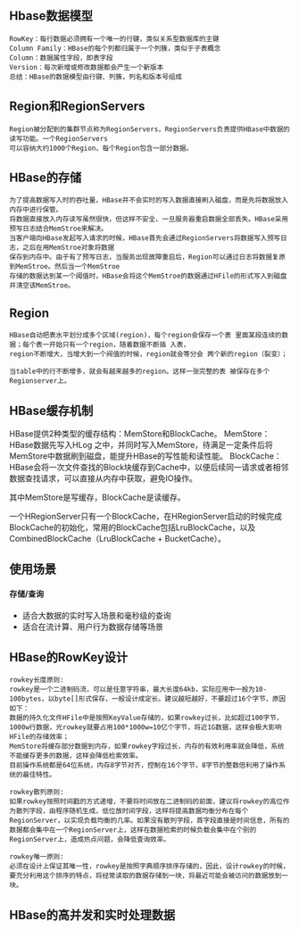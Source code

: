 ## Hbase数据模型
    RowKey：每行数据必须拥有一个唯一的行键，类似关系型数据库的主键
    Column Family：HBase的每个列都归属于一个列簇，类似于子表概念
    Column：数据属性字段，即表字段
    Version：每次新增或修改数据都会产生一个新版本
    总结：HBase的数据模型由行键、列簇，列名和版本号组成
    
## Region和RegionServers
    Region被分配到的集群节点称为RegionServers，RegionServers负责提供HBase中数据的读写功能。一个RegionServers
    可以容纳大约1000个Region，每个Region包含一部分数据。
    
## HBase的存储
    为了提高数据写入时的吞吐量，HBase并不会实时的写入数据直接刷入磁盘，而是先将数据放入内存中进行保管。
    将数据直接放入内存读写虽然很快，但这样不安全，一旦服务器重启数据全部丢失。HBase采用预写日志结合MemStroe来解决。
    当客户端向HBase发起写入请求的时候，HBase首先会通过RegionServers将数据写入预写日志，之后在用MemStroe对象将数据
    保存到内存中。由于有了预写日志，当服务出现故障重启后，Region可以通过日志将数据复原到MemStroe。然后当一个MemStroe
    存储的数据达到某一个阈值时，HBase会将这个MemStroe的数据通过HFile的形式写入到磁盘并清空该MemStroe。
    
## Region
    HBase自动把表水平划分成多个区域(region)，每个region会保存一个表 里面某段连续的数据；每个表一开始只有一个region，随着数据不断插 入表，
    region不断增大，当增大到一个阀值的时候，region就会等分会 两个新的region（裂变）；
       
    当table中的行不断增多，就会有越来越多的region。这样一张完整的表 被保存在多个Regionserver上。

## HBase缓存机制
HBase提供2种类型的缓存结构：MemStore和BlockCache。
MemStore：HBase数据先写入HLog 之中，并同时写入MemStore，待满足一定条件后将MemStore中数据刷到磁盘，能提升HBase的写性能和读性能。
BlockCache：HBase会将一次文件查找的Block块缓存到Cache中，以便后续同一请求或者相邻数据查找请求，可以直接从内存中获取，避免IO操作。

其中MemStore是写缓存，BlockCache是读缓存。

一个HRegionServer只有一个BlockCache，在HRegionServer启动的时候完成BlockCache的初始化，常用的BlockCache包括LruBlockCache，以及 CombinedBlockCache（LruBlockCache + BucketCache）。


## 使用场景
#### 存储/查询
* 适合大数据的实时写入场景和毫秒级的查询
* 适合在流计算、用户行为数据存储等场景

## HBase的RowKey设计
    rowkey长度原则:
    rowkey是一个二进制码流，可以是任意字符串，最大长度64kb，实际应用中一般为10-100bytes，以byte[]形式保存，一般设计成定长。建议越短越好，不要超过16个字节，原因如下：
    数据的持久化文件HFile中是按照KeyValue存储的，如果rowkey过长，比如超过100字节，1000w行数据，光rowkey就要占用100*1000w=10亿个字节，将近1G数据，这样会极大影响HFile的存储效率； 
    MemStore将缓存部分数据到内存，如果rowkey字段过长，内存的有效利用率就会降低，系统不能缓存更多的数据，这样会降低检索效率。 
    目前操作系统都是64位系统，内存8字节对齐，控制在16个字节，8字节的整数倍利用了操作系统的最佳特性。
     
    rowkey散列原则:
    如果rowkey按照时间戳的方式递增，不要将时间放在二进制码的前面，建议将rowkey的高位作为散列字段，由程序随机生成，低位放时间字段，这样将提高数据均衡分布在每个RegionServer，以实现负载均衡的几率。如果没有散列字段，首字段直接是时间信息，所有的数据都会集中在一个RegionServer上，这样在数据检索的时候负载会集中在个别的RegionServer上，造成热点问题，会降低查询效率。
     
    rowkey唯一原则:
    必须在设计上保证其唯一性，rowkey是按照字典顺序排序存储的，因此，设计rowkey的时候，要充分利用这个排序的特点，将经常读取的数据存储到一块，将最近可能会被访问的数据放到一块。
    
## HBase的高并发和实时处理数据